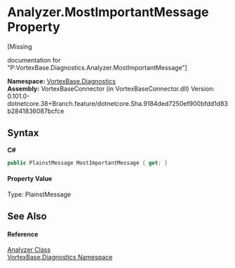 # Analyzer.MostImportantMessage Property 
 

\[Missing <summary> documentation for "P:VortexBase.Diagnostics.Analyzer.MostImportantMessage"\]

**Namespace:**&nbsp;<a href="N_VortexBase_Diagnostics.md">VortexBase.Diagnostics</a><br />**Assembly:**&nbsp;VortexBaseConnector (in VortexBaseConnector.dll) Version: 0.101.0-dotnetcore.38+Branch.feature/dotnetcore.Sha.9184ded7250ef900bfdd1d83b2841836087bcfce

## Syntax

**C#**<br />
``` C#
public PlainstMessage MostImportantMessage { get; }
```


#### Property Value
Type: PlainstMessage

## See Also


#### Reference
<a href="T_VortexBase_Diagnostics_Analyzer.md">Analyzer Class</a><br /><a href="N_VortexBase_Diagnostics.md">VortexBase.Diagnostics Namespace</a><br />